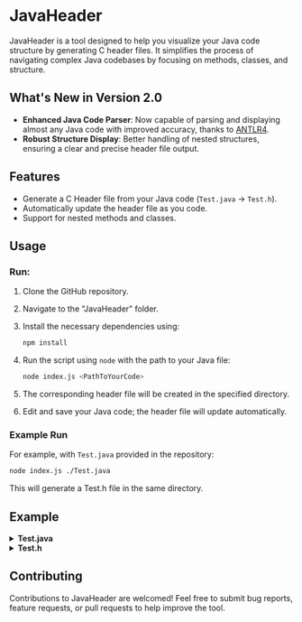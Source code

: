 # JavaHeader

JavaHeader is a tool designed to help you visualize your Java code structure by generating C header files. It simplifies the process of navigating complex Java codebases by focusing on methods, classes, and structure.

## What's New in Version 2.0
- **Enhanced Java Code Parser**: Now capable of parsing and displaying almost any Java code with improved accuracy, thanks to [ANTLR4](https://github.com/antlr/antlr4).
- **Robust Structure Display**: Better handling of nested structures, ensuring a clear and precise header file output.

## Features
- Generate a C Header file from your Java code (`Test.java` -> `Test.h`).
- Automatically update the header file as you code.
- Support for nested methods and classes.

## Usage
### Run:

1. Clone the GitHub repository.
2. Navigate to the "JavaHeader" folder.
3. Install the necessary dependencies using:
    ```bash
    npm install
    ```
3. Run the script using `node` with the path to your Java file:
    ```bash
    node index.js <PathToYourCode>
    ```

4. The corresponding header file will be created in the specified directory.
5. Edit and save your Java code; the header file will update automatically.


### Example Run
For example, with `Test.java` provided in the repository:
```bash
node index.js ./Test.java
```
This will generate a Test.h file in the same directory.

## Example

<details>
  <summary markdown="span"><b>Test.java</b></summary>

  ```java
  // Class with Constructor and Methods
class Test {
    private int value;

    public Test(int value) {
        this.value = value;
    }

    public int getValue() {
        return value;
    }

    public void setValue(int value) {
        this.value = value;
    }
}

// Nested Classes
class Nested {
    private static final String MESSAGE = "Outer class message";

    public static class NestedStaticClass {
        public void printMessage() {
            System.out.println(MESSAGE);
        }
    }

    public class InnerClass {
        public void display() {
            System.out.println("Inner class method.");
        }
    }
}

enum Status {
    ACTIVE, INACTIVE
}

@interface StatusInfo {
    Status value();
}

@StatusInfo(Status.ACTIVE)
class AnnotatedClass {
    Runnable runnable = new Runnable() {
        @Override
        public void run() {
            System.out.println("Anonymous class example.");
        }
    };
}
```
</details>

<details>
  <summary markdown="span"><b>Test.h</b></summary>

  ```java
  class Test {
	public Test (int value);
	public int getValue ();
	public void setValue (int value);
}
class Nested {
	public static class NestedStaticClass {
		public void printMessage ();
	}
	public class InnerClass {
		public void display ();
	}
}
enum Status {
	ACTIVE, INACTIVE
}
@interface StatusInfo {
	Status value ();
}
@StatusInfo(Status.ACTIVE)
class AnnotatedClass {
}
```
</details>

## Contributing
Contributions to JavaHeader are welcomed! Feel free to submit bug reports, feature requests, or pull requests to help improve the tool.
